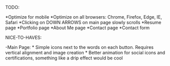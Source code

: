 TODO:

*Optimize for mobile
*Optimize on all browsers: Chrome, Firefox, Edge, IE, Safari
*Clicking on DOWN ARROWS on main page slowly scrolls
*Resume page
*Portfolio page
*About Me page
*Contact page
*Contact form

NICE-TO-HAVES:

-Main Page:
    * Simple icons next to the words on each button. Requires vertical alignment and image creation
    * Better animation for social icons and certifications, something like a drip effect would be cool